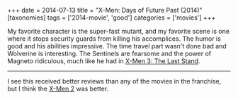 +++
date = 2014-07-13
title = "X-Men: Days of Future Past (2014)"
[taxonomies]
tags = ['2014-movie', 'good']
categories = ['movies']
+++

My favorite character is the super-fast mutant, and my favorite scene is
one where it stops security guards from killing his accomplices. The
humor is good and his abilities impressive. The time travel part wasn't
done bad and Wolverine is interesting. The Sentinels are fearsome and
the power of Magneto ridiculous, much like he had in [X-Men 3: The Last
Stand].

---

I see this received better reviews than any of the movies in the
franchise, but I think the [X-Men 2] was better.

  [X-Men 3: The Last Stand]: @/x-men-3-the-last-stand-2006.md
  [X-Men 2]: @/x-men-2-2003.md
